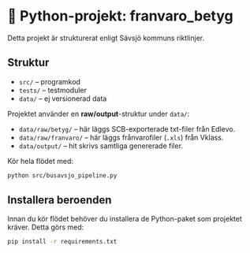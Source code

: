 # 🐍 Python-projekt: franvaro_betyg

Detta projekt är strukturerat enligt Sävsjö kommuns riktlinjer.

## Struktur
- `src/` – programkod
- `tests/` – testmoduler
- `data/` – ej versionerad data

Projektet använder en **raw/output**-struktur under `data/`:

- `data/raw/betyg/` – här läggs SCB-exporterade txt-filer från Edlevo.
- `data/raw/franvaro/` – här läggs frånvarofiler (`.xls`) från Vklass.
- `data/output/` – hit skrivs samtliga genererade filer.

Kör hela flödet med:

```bash
python src/busavsjo_pipeline.py
```

## Installera beroenden

Innan du kör flödet behöver du installera de Python-paket som projektet kräver.
Detta görs med:

```bash
pip install -r requirements.txt
```
